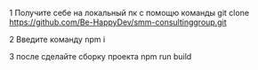 1 Получите себе на локальный пк c помощю команды 
  git clone https://github.com/Be-HappyDev/smm-consultinggroup.git

2 Введите команду npm i 

3 после сделайте сборку проекта npm run build
